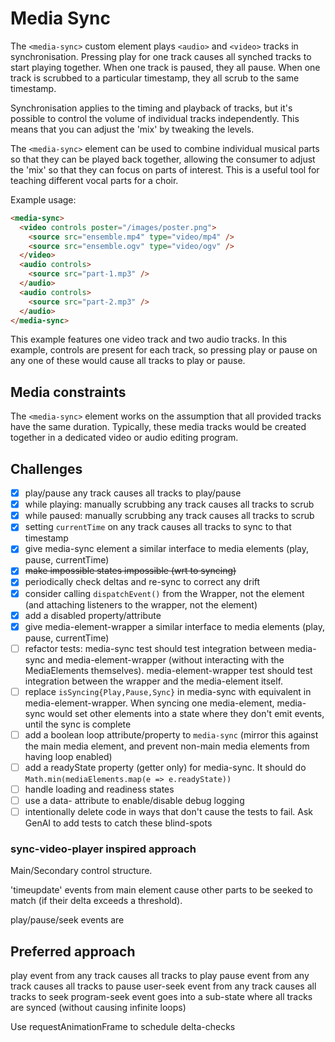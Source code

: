 # Media Sync

The `<media-sync>` custom element plays `<audio>` and `<video>` tracks in synchronisation. Pressing play for one track causes all synched tracks to start playing together. When one track is paused, they all pause. When one track is scrubbed to a particular timestamp, they all scrub to the same timestamp.

Synchronisation applies to the timing and playback of tracks, but it's possible to control the volume of individual tracks independently. This means that you can adjust the 'mix' by tweaking the levels.

The `<media-sync>` element can be used to combine individual musical parts so that they can be played back together, allowing the consumer to adjust the 'mix' so that they can focus on parts of interest. This is a useful tool for teaching different vocal parts for a choir.

Example usage:

```html
<media-sync>
  <video controls poster="/images/poster.png">
    <source src="ensemble.mp4" type="video/mp4" />
    <source src="ensemble.ogv" type="video/ogv" />
  </video>
  <audio controls>
    <source src="part-1.mp3" />
  </audio>
  <audio controls>
    <source src="part-2.mp3" />
  </audio>
</media-sync>
```

This example features one video track and two audio tracks. In this example, controls are present for each track, so pressing play or pause on any one of these would cause all tracks to play or pause.

## Media constraints

The `<media-sync>` element works on the assumption that all provided tracks have the same duration. Typically, these media tracks would be created together in a dedicated video or audio editing program.

## Challenges

- [X] play/pause any track causes all tracks to play/pause
- [X] while playing: manually scrubbing any track causes all tracks to scrub
- [X] while paused: manually scrubbing any track causes all tracks to scrub
- [X] setting `currentTime` on any track causes all tracks to sync to that timestamp
- [X] give media-sync element a similar interface to media elements (play, pause, currentTime)
- [X] ~~make impossible states impossible (wrt to syncing)~~
- [X] periodically check deltas and re-sync to correct any drift
- [X] consider calling `dispatchEvent()` from the Wrapper, not the element (and attaching listeners to the wrapper, not the element)
- [X] add a disabled property/attribute
- [X] give media-element-wrapper a similar interface to media elements (play, pause, currentTime)
- [ ] refactor tests: media-sync test should test integration between media-sync and media-element-wrapper (without interacting with the MediaElements themselves). media-element-wrapper test should test integration between the wrapper and the media-element itself.
- [ ] replace `isSyncing{Play,Pause,Sync}` in media-sync with equivalent in media-element-wrapper. When syncing one media-element, media-sync would set other elements into a state where they don't emit events, until the sync is complete
- [ ] add a boolean loop attribute/property to `media-sync` (mirror this against the main media element, and prevent non-main media elements from having loop enabled)
- [ ] add a readyState property (getter only) for media-sync. It should do `Math.min(mediaElements.map(e => e.readyState))`
- [ ] handle loading and readiness states
- [ ] use a data- attribute to enable/disable debug logging
- [ ] intentionally delete code in ways that don't cause the tests to fail. Ask GenAI to add tests to catch these blind-spots

### sync-video-player inspired approach

Main/Secondary control structure.

'timeupdate' events from main element cause other parts to be seeked to match (if their delta exceeds a threshold).

play/pause/seek events are 

## Preferred approach

play event from any track causes all tracks to play
pause event from any track causes all tracks to pause
user-seek event from any track causes all tracks to seek
program-seek event goes into a sub-state where all tracks are synced (without causing infinite loops)

Use requestAnimationFrame to schedule delta-checks